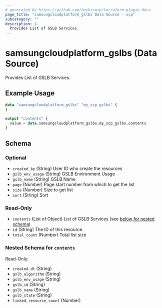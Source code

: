 ```yaml
---
# generated by https://github.com/hashicorp/terraform-plugin-docs
page_title: "samsungcloudplatform_gslbs Data Source - scp"
subcategory: ""
description: |-
  Provides List of GSLB Services.
---
```


# samsungcloudplatform_gslbs (Data Source)

Provides List of GSLB Services.

## Example Usage

```terraform
data "samsungcloudplatform_gslbs" "my_scp_gslbs" {
}

output "contents" {
  value = data.samsungcloudplatform_gslbs.my_scp_gslbs.contents
}
```

<!-- schema generated by tfplugindocs -->
## Schema

### Optional

- `created_by` (String) User ID who create the resources
- `gslb_env_usage` (String) GSLB Environment Usage
- `gslb_name` (String) GSLB Name
- `page` (Number) Page start number from which to get the list
- `size` (Number) Size to get list
- `sort` (String) Sort

### Read-Only

- `contents` (List of Object) List of GSLB Services (see [below for nested schema](#nestedatt--contents))
- `id` (String) The ID of this resource.
- `total_count` (Number) Total list size

<a id="nestedatt--contents"></a>
### Nested Schema for `contents`

Read-Only:

- `created_dt` (String)
- `gslb_algorithm` (String)
- `gslb_env_usage` (String)
- `gslb_id` (String)
- `gslb_name` (String)
- `gslb_state` (String)
- `linked_resource_count` (Number)


